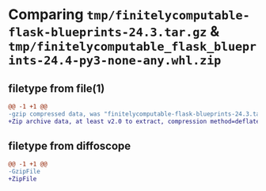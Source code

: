 # Comparing `tmp/finitelycomputable-flask-blueprints-24.3.tar.gz` & `tmp/finitelycomputable_flask_blueprints-24.4-py3-none-any.whl.zip`

## filetype from file(1)

```diff
@@ -1 +1 @@
-gzip compressed data, was "finitelycomputable-flask-blueprints-24.3.tar", last modified: Mon Apr  1 03:32:54 2024, max compression
+Zip archive data, at least v2.0 to extract, compression method=deflate
```

## filetype from diffoscope

```diff
@@ -1 +1 @@
-GzipFile
+ZipFile
```

